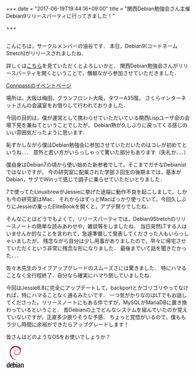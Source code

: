 +++
date = "2017-06-19T19:44:16+09:00"
title = "関西Debian勉強会さん主催Debian9リリースパーティに行ってきました！"

+++

<br />
こんにちは，サークルメンバーの油谷です．
本日，Debian9(コードネームStretch)がリリースされましたね．

詳しくは[こちら](https://wiki.debian.org/DebianStretch)を見ていただくとよろしいかと．
関西Debian勉強会さんがリリースパーティを開くということで，僭越ながら参加させていただきました．

[Connpassのイベントページ](https://debianjp.connpass.com/event/59443/)

場所は，大阪は梅田，グランフロント大阪，タワーA35階，
さくらインターネットさんの会議室をお借りして行われておりました．

今回の目的は，僕が運営として携わらせていただいている関西Lispユーザ会の会場下見を兼ねてということでしたが，
Debian熱が久しぶりに戻ってくる感じのいい雰囲気だったように思います．

恥ずかしながら僕はDebian勉強会に参加させていただいたのはコレが初めてというね．．．
意外と若い方がいらっしゃって驚いた部分もあります（失礼か．．．）

僕自身はDebian7の頃から使い始めた新参者でして，そこまでガチなDebianistではないですが，
今の研究室に配属された学部３回生の後期までは，基本がDebian，サブでWinって感じで調子に乗らせていただいとりました．

7で使ってたLinuxbrewがJessieに挙げた途端に動作不良を起こしまして，しかも今の研究室はMac．
それからはずっとMacばっかり使っていて，今回久しぶりにJessieの乗ったEliteBookを開くと，アプデ祭りでしたね．

そんなことはどうでもよくて，リリースパーティでは，Debian9Stretchのリリースノートの簡単な読みあわせや，雑談等をしましたね．
当日突然LTする人はいませんか的なことを言われて，急遽準備して発表してくださった人もいらっしゃいましたが，
残念ながら自分は少し用事がありましたので，早々に帰宅させていただくという非常に残念な形になりました．
最後までいて話を聞きたかった．．．

佐々木先生のライブアップグレードのスムーズさには驚きました．
特にハマることなく全行程終了．自分なら確実にハマり倒していましたね．

今回はJessie8.8に完全にアップデートして，backportとかゴリゴリやってなければ，特にハマることなく通るみたいです．
一つ気がかりなのはLTでもお話してくださった，リリースノートにもある件ですが，MySQLがMariaDBに置き換わっているということ．
昔Debianの上でどんなシステムを組んでいたのか覚えていないですが，正直多少嵌りそうな予感．
ちょっと覚悟がいるので，僕ももう少し時間に余裕ができたらアップグレードします！

皆さんはどのようなOSをお使いでしょうか？

![](/image/debian.png)
